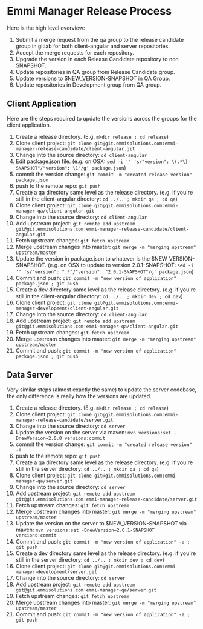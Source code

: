 Emmi Manager Release Process
====================================

Here is the high level overview:

1. Submit a merge request from the qa group to the release candidate group in gitlab for both
    client-angular and server repositories.
2. Accept the merge requests for each repository.     
3. Upgrade the version in each Release Candidate repository to non SNAPSHOT.
4. Update repositories in QA group from Release Candidate group.
5. Update versions to $NEW_VERSION-SNAPSHOT in QA Group.
6. Update repositories in Development group from QA group.

Client Application
------------------------

Here are the steps required to update the versions across the groups for the client application.

1. Create a release directory. (E.g. `mkdir release ; cd release`)
2. Clone client project: `git clone git@git.emmisolutions.com:emmi-manager-release-candidate/client-angular.git`
3. Change into the source directory: `cd client-angular`
4. Edit package.json file. 
        (e.g. on OSX: `sed -i '' 's/"version": \(.*\)-SNAPSHOT"/"version": \1"/g' package.json`)
5. commit the version change:
        `git commit -m "created release version" package.json`
6. push to the remote repo:
        `git push`
7. Create a qa directory same level as the release directory. 
    (e.g. if you're still in the client-angular directory: `cd ../.. ; mkdir qa ; cd qa`)
8. Clone client project: `git clone git@git.emmisolutions.com:emmi-manager-qa/client-angular.git`
9. Change into the source directory: `cd client-angular`
9. Add upstream project: `git remote add upstream git@git.emmisolutions.com:emmi-manager-release-candidate/client-angular.git`
10. Fetch upstream changes: `git fetch upstream`
11. Merge upstream changes into master: `git merge -m "merging upstream" upstream/master`
12. Update the version in package.json to whatever is the $NEW_VERSION-SNAPSHOT.
    (e.g. on OSX to update to version 2.0.1-SNAPSHOT: 
        `sed -i '' 's/"version": ".*"/"version": "2.0.1-SNAPSHOT"/g' package.json`)
13. Commit and push: `git commit -m "new version of application" package.json ; git push`
14. Create a dev directory same level as the release directory. 
    (e.g. if you're still in the client-angular directory: `cd ../.. ; mkdir dev ; cd dev`)
15. Clone client project: `git clone git@git.emmisolutions.com:emmi-manager-development/client-angular.git`
16. Change into the source directory: `cd client-angular`
17. Add upstream project: `git remote add upstream git@git.emmisolutions.com:emmi-manager-qa/client-angular.git`
18. Fetch upstream changes: `git fetch upstream`
19. Merge upstream changes into master: `git merge -m "merging upstream" upstream/master`
20. Commit and push: `git commit -m "new version of application" package.json ; git push`

Data Server
------------------------

Very similar steps (almost exactly the same) to update the server codebase, 
the only difference is really how the versions are updated.

1. Create a release directory. (E.g. `mkdir release ; cd release`)
2. Clone client project: `git clone git@git.emmisolutions.com:emmi-manager-release-candidate/server.git`
3. Change into the source directory: `cd server`
4. Update the version on the server via maven: `mvn versions:set -DnewVersion=2.0.0 versions:commit`
5. commit the version change:
        `git commit -m "created release version" -a`
6. push to the remote repo:
        `git push`
7. Create a qa directory same level as the release directory. 
    (e.g. if you're still in the server directory: `cd ../.. ; mkdir qa ; cd qa`)
8. Clone client project: `git clone git@git.emmisolutions.com:emmi-manager-qa/server.git`
9. Change into the source directory: `cd server`
9. Add upstream project: `git remote add upstream git@git.emmisolutions.com:emmi-manager-release-candidate/server.git`
10. Fetch upstream changes: `git fetch upstream`
11. Merge upstream changes into master: `git merge -m "merging upstream" upstream/master`
12. Update the version on the server to $NEW_VERSION-SNAPSHOT via maven: 
    `mvn versions:set -DnewVersion=2.0.1-SNAPSHOT versions:commit`
13. Commit and push: `git commit -m "new version of application" -a ; git push`
14. Create a dev directory same level as the release directory. 
    (e.g. if you're still in the server directory: `cd ../.. ; mkdir dev ; cd dev`)
15. Clone client project: `git clone git@git.emmisolutions.com:emmi-manager-development/server.git`
16. Change into the source directory: `cd server`
17. Add upstream project: `git remote add upstream git@git.emmisolutions.com:emmi-manager-qa/server.git`
18. Fetch upstream changes: `git fetch upstream`
19. Merge upstream changes into master: `git merge -m "merging upstream" upstream/master`
20. Commit and push: `git commit -m "new version of application" -a ; git push`


        
